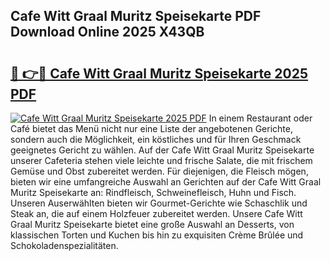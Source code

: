 ## Cafe Witt Graal Muritz Speisekarte PDF Download Online 2025 X43QB

# <h2><a href="http://gcbng5.nevu.top/?p=Cafe+Witt+Graal+Muritz+Speisekarte">🔗 👉🔴 Cafe Witt Graal Muritz Speisekarte 2025 PDF</a></h2>

[![Cafe Witt Graal Muritz Speisekarte 2025 PDF](https://i.imgur.com/dBaPXMq.png)](http://gcbng5.nevu.top/?p=Cafe+Witt+Graal+Muritz+Speisekarte)
In einem Restaurant oder Café bietet das Menü nicht nur eine Liste der angebotenen Gerichte, sondern auch die Möglichkeit, ein köstliches und für Ihren Geschmack geeignetes Gericht zu wählen. Auf der Cafe Witt Graal Muritz Speisekarte unserer Cafeteria stehen viele leichte und frische Salate, die mit frischem Gemüse und Obst zubereitet werden. Für diejenigen, die Fleisch mögen, bieten wir eine umfangreiche Auswahl an Gerichten auf der Cafe Witt Graal Muritz Speisekarte an: Rindfleisch, Schweinefleisch, Huhn und Fisch. Unseren Auserwählten bieten wir Gourmet-Gerichte wie Schaschlik und Steak an, die auf einem Holzfeuer zubereitet werden. Unsere Cafe Witt Graal Muritz Speisekarte bietet eine große Auswahl an Desserts, von klassischen Torten und Kuchen bis hin zu exquisiten Crème Brûlée und Schokoladenspezialitäten.
